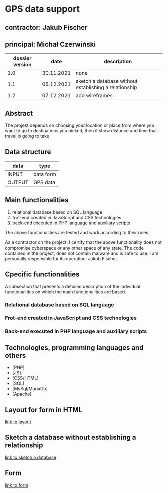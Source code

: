 # GPS data support

## contractor: Jakub Fischer
## principal: Michał Czerwiński


| dossier version | date | description |
| ------ | ------ | ------ |
| 1.0 | 30.11.2021 | none |
| 1.1 | 05.12.2021 | sketch a database without establishing a relationship |
| 1.2 | 07.12.2021 | add wireframes |

## Abstract 
The projekt depends on choosing your location or place from where you want to go to destinations you picked,
then it show distance and time that travel is going to take


## Data structure

| data | type |
| ------ | ------ |
| INPUT | data form |
| OUTPUT | GPS data |

## Main functionalities

1. relational database based on SQL language
1. frot-end created in JavaScript and CSS technologies
1. back-end executed in PHP language and auxiliary scripts

The above functionalities are tested and work according to their roles.

As a contractor on the project, I certify that the above functionality 
does not compromise cyberspace or any other space of any state. 
The code contained in the project, does not contain malware and is safe to use. 
I am personally responsible for its operation: Jakub Fischer.


## Cpecific functionalities

A subsection that presents a detailed description of the individual functionalities on which the main functionalities are based.

### Relational database based on SQL language

### Frot-end created in JavaScript and CSS technologies

### Back-end executed in PHP language and auxiliary scripts

## Technologies, programming languages and others

- [PHP]
- [JS]
- [CSS/HTML]
- [SQL]
- [MySql/MariaDb]
- [Apache]

## Layout for form in HTML

[link to layout][form]

## Sketch a database without establishing a relationship

[link to sketch a database][db]

## Form
[link to form][fr]


[form]: https://github.com/Michal3456/4cti/blob/main/2/sprites/layout.PNG
[fr]: https://github.com/Michal3456/4cti/blob/main/2/main/form.html

[db]: https://github.com/Michal3456/4cti/blob/main/2/sprites/database.PNG


 
 
